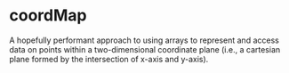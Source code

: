# coordMap
A hopefully performant approach to using arrays to represent and access data on points within a two-dimensional coordinate plane (i.e., a cartesian plane formed by the intersection of x-axis and y-axis).
